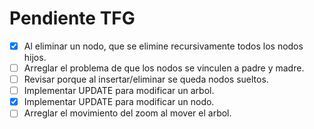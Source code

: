 # Pendiente TFG

- [x] Al eliminar un nodo, que se elimine recursivamente todos los nodos hijos.
- [ ] Arreglar el problema de que los nodos se vinculen a padre y madre.
- [ ] Revisar porque al insertar/eliminar se queda nodos sueltos.
- [ ] Implementar UPDATE para modificar un arbol.
- [x] Implementar UPDATE para modificar un nodo.
- [ ] Arreglar el movimiento del zoom al mover el arbol.

